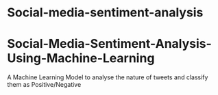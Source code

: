 # Social-media-sentiment-analysis

# Social-Media-Sentiment-Analysis-Using-Machine-Learning
A Machine Learning Model to analyse the nature of tweets and classify them as Positive/Negative
